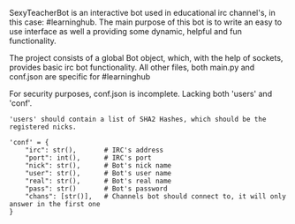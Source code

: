 SexyTeacherBot is an interactive bot used in educational irc channel's, in this case: #learninghub.
The main purpose of this bot is to write an easy to use interface as well a providing some dynamic, helpful and fun functionality.

The project consists of a global Bot object, which, with the help of sockets, provides basic irc bot functionality.
All other files, both main.py and conf.json are specific for #learninghub

For security purposes, conf.json is incomplete. Lacking both 'users' and 'conf'.

```
'users' should contain a list of SHA2 Hashes, which should be the registered nicks.

'conf' = {
    "irc": str(),       # IRC's address
    "port": int(),      # IRC's port
    "nick": str(),      # Bot's nick name
    "user": str(),      # Bot's user name
    "real": str(),      # Bot's real name
    "pass": str()       # Bot's password
    "chans": [str()],   # Channels bot should connect to, it will only answer in the first one
}
```
